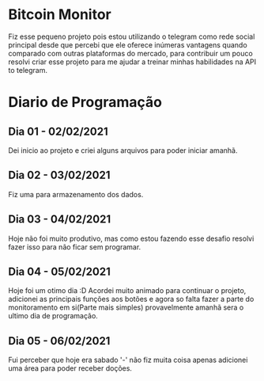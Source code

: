 # Bitcoin Monitor

Fiz esse pequeno projeto pois estou utilizando o telegram como rede social principal desde que percebi que ele oferece inúmeras vantagens quando comparado com outras plataformas do mercado, para contribuir um pouco resolvi criar esse projeto para me ajudar a treinar minhas habilidades na API to telegram.


# Diario de Programação
## Dia 01 - 02/02/2021

Dei inicio ao projeto e criei alguns arquivos para poder iniciar amanhã.

## Dia 02 - 03/02/2021

Fiz uma para armazenamento dos dados.

## Dia 03 - 04/02/2021

Hoje não foi muito produtivo, mas como estou fazendo esse desafio resolvi fazer isso para não ficar sem programar.

## Dia 04 - 05/02/2021

Hoje foi um otimo dia :D Acordei muito animado para continuar o projeto, adicionei as principais funções aos botões e agora so falta fazer a parte do monitoramento em si(Parte mais simples) provavelmente amanhã sera o ultimo dia de programação.

## Dia 05 - 06/02/2021

Fui perceber que hoje era sabado '-' não fiz muita coisa apenas adicionei uma área para poder receber doções.